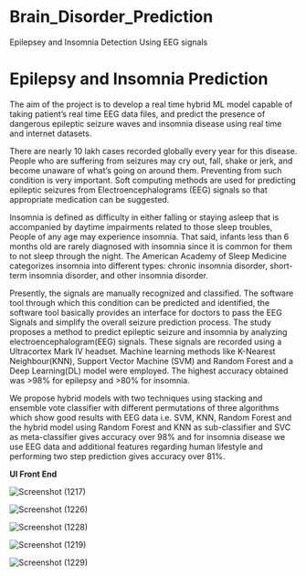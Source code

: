 # Brain_Disorder_Prediction
Epilepsey and Insomnia Detection Using EEG signals

# Epilepsy and Insomnia Prediction

The aim of the project is to develop a real time hybrid ML model capable of taking patient’s real time EEG data files, and predict the presence of dangerous epileptic seizure waves and insomnia disease using real time and internet datasets.

There are nearly 10 lakh cases recorded globally every year for this disease. People who are suffering from seizures may cry out, fall, shake or jerk, and become unaware of what’s going on around them. Preventing from such condition is very important. Soft computing methods are used for predicting epileptic seizures from Electroencephalograms (EEG) signals so that appropriate medication can be suggested.

Insomnia is defined as difficulty in either falling or staying asleep that is accompanied by daytime impairments related to those sleep troubles, People of any age may experience insomnia. That said, infants less than 6 months old are rarely diagnosed with insomnia since it is common for them to not sleep through the night. The American Academy of Sleep Medicine categorizes insomnia into different types: chronic insomnia disorder, short-term insomnia disorder, and other insomnia disorder.

Presently, the signals are manually recognized and classified. The software tool through which this condition can be predicted and identified, the software tool basically provides an interface for doctors to pass the EEG Signals and simplify the overall seizure prediction process. The study proposes a method to predict epileptic seizure and insomnia by analyzing electroencephalogram(EEG) signals. These signals are recorded using a Ultracortex Mark IV headset. Machine learning methods like K-Nearest Neighbour(KNN), Support Vector Machine (SVM) and Random Forest and a Deep Learning(DL) model were employed. The highest accuracy obtained was >98% for epilepsy and >80% for insomnia.

We propose hybrid models with two techniques using stacking and ensemble vote classifier with different permutations of three algorithms which show good results with EEG data i.e. SVM, KNN, Random Forest and the hybrid model using Random Forest and KNN as sub-classifier and SVC as meta-classifier gives accuracy over 98% and for insomnia disease we use EEG data and additional features regarding human lifestyle and performing two step prediction gives accuracy over 81%.

**UI Front End**

![Screenshot (1217)](https://github.com/Gautham0011/Brain_Disorder_Prediction/assets/85282195/f2a47ded-0565-4fdd-a4ed-a4227312ef99)


![Screenshot (1226)](https://github.com/Gautham0011/Brain_Disorder_Prediction/assets/85282195/fa2d2188-f3e1-4652-8145-3d9f66ec9d02)


![Screenshot (1228)](https://github.com/Gautham0011/Brain_Disorder_Prediction/assets/85282195/d9cf2951-3002-4e2a-8ce6-edfb585009ca)


![Screenshot (1219)](https://github.com/Gautham0011/Brain_Disorder_Prediction/assets/85282195/1941da31-bb67-4dd7-a310-811b3af231f4)


![Screenshot (1229)](https://github.com/Gautham0011/Brain_Disorder_Prediction/assets/85282195/35ca3119-563e-4295-9e89-f659697cf83c)
